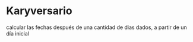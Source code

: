 # Karyversario
calcular las fechas después de una cantidad de dias dados, a partir de un día inicial
